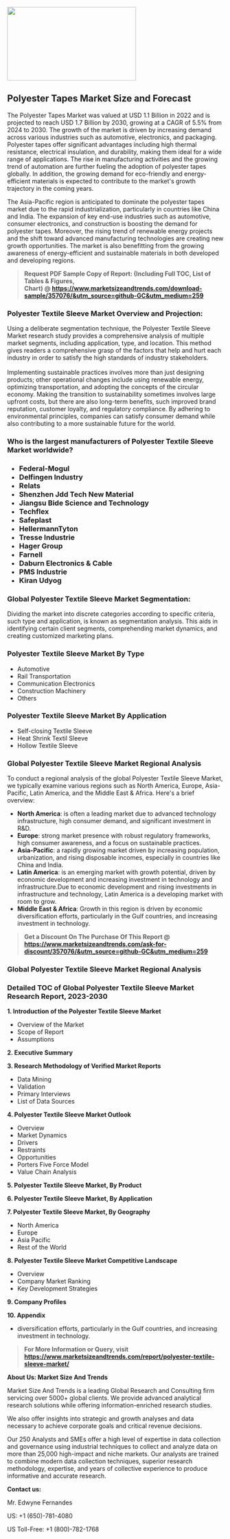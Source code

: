 <p><img class="alignnone size-medium wp-image-20088" src="https://ffe5etoiles.com/wp-content/uploads/2024/12/MST1-300x171.png" alt="" width="300" height="171" /></p><h2>Polyester Tapes Market Size and Forecast</h2><p>The Polyester Tapes Market was valued at USD 1.1 Billion in 2022 and is projected to reach USD 1.7 Billion by 2030, growing at a CAGR of 5.5% from 2024 to 2030. The growth of the market is driven by increasing demand across various industries such as automotive, electronics, and packaging. Polyester tapes offer significant advantages including high thermal resistance, electrical insulation, and durability, making them ideal for a wide range of applications. The rise in manufacturing activities and the growing trend of automation are further fueling the adoption of polyester tapes globally. In addition, the growing demand for eco-friendly and energy-efficient materials is expected to contribute to the market's growth trajectory in the coming years.</p><p>The Asia-Pacific region is anticipated to dominate the polyester tapes market due to the rapid industrialization, particularly in countries like China and India. The expansion of key end-use industries such as automotive, consumer electronics, and construction is boosting the demand for polyester tapes. Moreover, the rising trend of renewable energy projects and the shift toward advanced manufacturing technologies are creating new growth opportunities. The market is also benefitting from the growing awareness of energy-efficient and sustainable materials in both developed and developing regions.</p></p><blockquote id="" class=""><strong>Request PDF Sample Copy of Report: (Including Full TOC, List of Tables &amp; Figures, Chart)&nbsp;@&nbsp;<strong><a href="https://www.marketsizeandtrends.com/download-sample/357076/&utm_source=github-GC&utm_medium=259" target="_blank">https://www.marketsizeandtrends.com/download-sample/357076/&utm_source=github-GC&utm_medium=259</a></strong></strong></blockquote><h3 id="" class="">Polyester Textile Sleeve Market&nbsp;Overview and Projection:</h3><p id="" class="">Using a deliberate segmentation technique, the Polyester Textile Sleeve Market research study provides a comprehensive analysis of multiple market segments, including application, type, and location. This method gives readers a comprehensive grasp of the factors that help and hurt each industry in order to satisfy the high standards of industry stakeholders. <br /> <br />Implementing sustainable practices involves more than just designing products; other operational changes include using renewable energy, optimizing transportation, and adopting the concepts of the circular economy. Making the transition to sustainability sometimes involves large upfront costs, but there are also long-term benefits, such improved brand reputation, customer loyalty, and regulatory compliance. By adhering to environmental principles, companies can satisfy consumer demand while also contributing to a more sustainable future for the world.</p><h3 id="" class="">Who is the largest manufacturers of&nbsp;Polyester Textile Sleeve Market worldwide?</h3><h3 class=""><p><ul><li>Federal-Mogul </li><li> Delfingen Industry </li><li> Relats </li><li> Shenzhen Jdd Tech New Material </li><li> Jiangsu Bide Science and Technology </li><li> Techflex </li><li> Safeplast </li><li> HellermannTyton </li><li> Tresse Industrie </li><li> Hager Group </li><li> Farnell </li><li> Daburn Electronics & Cable </li><li> PMS Industrie </li><li> Kiran Udyog</li></ul></p></h3><h3 id="" class="">Global&nbsp;Polyester Textile Sleeve Market Segmentation:</h3><p id="" class="">Dividing the market into discrete categories according to specific criteria, such type and application, is known as segmentation analysis. This aids in identifying certain client segments, comprehending market dynamics, and creating customized marketing plans.</p><h3 id="" class="">Polyester Textile Sleeve Market&nbsp;By Type</h3><p><p><ul><li>Automotive</li><li> Rail Transportation</li><li> Communication Electronics</li><li> Construction Machinery</li><li> Others</p></li></ul></p></p><h3 id="" class="">Polyester Textile Sleeve Market&nbsp;By Application</h3><p class=""><p><ul><li>Self-closing Textile Sleeve</li><li> Heat Shrink Textil Sleeve</li><li> Hollow Textile Sleeve</li></ul></p></p><h3 id="" class="">Global Polyester Textile Sleeve Market Regional Analysis</h3><p id="" class="">To conduct a regional analysis of the global Polyester Textile Sleeve Market, we typically examine various regions such as North America, Europe, Asia-Pacific, Latin America, and the Middle East &amp; Africa. Here's a brief overview:</p><ul><li><strong>North America</strong>: is often a leading market due to advanced technology infrastructure, high consumer demand, and significant investment in R&amp;D.</li><li><strong>Europe</strong>: strong market presence with robust regulatory frameworks, high consumer awareness, and a focus on sustainable practices.</li><li><strong>Asia-Pacific</strong>: a rapidly growing market driven by increasing population, urbanization, and rising disposable incomes, especially in countries like China and India.</li><li><strong>Latin America</strong>: is an emerging market with growth potential, driven by economic development and increasing investment in technology and infrastructure.Due to economic development and rising investments in infrastructure and technology, Latin America is a developing market with room to grow.</li><li><strong>Middle East &amp; Africa</strong>: Growth in this region is driven by economic diversification efforts, particularly in the Gulf countries, and increasing investment in technology.</li></ul><blockquote id="" class=""><strong>Get a Discount On The Purchase Of This Report @ <strong><a href="https://www.marketsizeandtrends.com/ask-for-discount/357076/&utm_source=github-GC&utm_medium=259" target="_blank">https://www.marketsizeandtrends.com/ask-for-discount/357076/&utm_source=github-GC&utm_medium=259</a></strong></strong></blockquote><h3 id="" class="">Global Polyester Textile Sleeve Market Regional Analysis</h3><h3 id="" class="">Detailed TOC of Global Polyester Textile Sleeve Market Research Report, 2023-2030</h3><p id="" class=""><strong>1. Introduction of the Polyester Textile Sleeve Market</strong></p><ul><li>Overview of the Market</li><li>Scope of Report</li><li>Assumptions</li></ul><p id="" class=""><strong>2. Executive Summary</strong></p><p id="" class=""><strong>3. Research Methodology of Verified Market Reports</strong></p><ul><li>Data Mining</li><li>Validation</li><li>Primary Interviews</li><li>List of Data Sources</li></ul><p id="" class=""><strong>4. Polyester Textile Sleeve Market Outlook</strong></p><ul><li>Overview</li><li>Market Dynamics</li><li>Drivers</li><li>Restraints</li><li>Opportunities</li><li>Porters Five Force Model</li><li>Value Chain Analysis</li></ul><p id="" class=""><strong>5. Polyester Textile Sleeve Market, By Product</strong></p><p id="" class=""><strong>6. Polyester Textile Sleeve Market, By Application</strong></p><p id="" class=""><strong>7. Polyester Textile Sleeve Market, By Geography</strong></p><ul><li>North America</li><li>Europe</li><li>Asia Pacific</li><li>Rest of the World</li></ul><p id="" class=""><strong>8. Polyester Textile Sleeve Market Competitive Landscape</strong></p><ul><li>Overview</li><li>Company Market Ranking</li><li>Key Development Strategies</li></ul><p id="" class=""><strong>9. Company Profiles</strong></p><p id="" class=""><strong>10. Appendix</strong></p><ul><li>diversification efforts, particularly in the Gulf countries, and increasing investment in technology.</li></ul><blockquote id="" class=""><strong>For More Information or Query, visit <strong><strong><a href="https://www.marketsizeandtrends.com/report/polyester-textile-sleeve-market/" target="_blank">https://www.marketsizeandtrends.com/report/polyester-textile-sleeve-market/</a></strong></strong></strong></blockquote><p id="" class=""><strong>About Us: Market Size And Trends</strong></p><p id="" class="">Market Size And Trends is a leading Global Research and Consulting firm servicing over 5000+ global clients. We provide advanced analytical research solutions while offering information-enriched research studies.</p><p id="" class="">We also offer insights into strategic and growth analyses and data necessary to achieve corporate goals and critical revenue decisions.</p><p id="" class="">Our 250 Analysts and SMEs offer a high level of expertise in data collection and governance using industrial techniques to collect and analyze data on more than 25,000 high-impact and niche markets. Our analysts are trained to combine modern data collection techniques, superior research methodology, expertise, and years of collective experience to produce informative and accurate research.</p><p id="" class=""><strong>Contact us:</strong></p><p id="" class="">Mr. Edwyne Fernandes</p><p id="" class="">US: +1 (650)-781-4080</p><p id="" class="">US Toll-Free: +1 (800)-782-1768</p>
